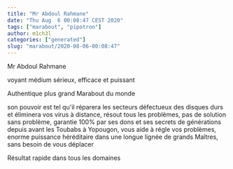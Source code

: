```yaml
---
title: "Mr Abdoul Rahmane"
date: "Thu Aug  6 00:08:47 CEST 2020"
tags: ["marabout", "pipotron"]
author: m1ch3l
categories: ["generated"]
slug: "marabout/2020-08-06-00:08:47"
---
```


Mr Abdoul Rahmane

voyant médium sérieux, efficace et puissant

Authentique plus grand Marabout du monde

son pouvoir est tel qu'il réparera les secteurs défectueux des disques durs et éliminera vos virus à distance, résout tous les problèmes, pas de solution sans problème, garantie 100% par ses dons et ses secrets de générations depuis avant les Toubabs à Yopougon, vous aide à régle vos problèmes, enorme puissance héréditaire dans une longue lignée de grands Maîtres, sans besoin de vous déplacer

Résultat rapide dans tous les domaines
